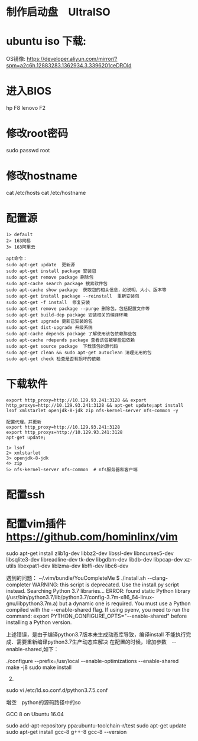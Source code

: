 
# 制作启动盘　UltraISO

# ubuntu iso 下载:
OS镜像: https://developer.aliyun.com/mirror/?spm=a2c6h.12883283.1362934.3.3396201ceDROld

# 进入BIOS

hp      F8
lenovo  F2

# 修改root密码
sudo passwd root

# 修改hostname
cat /etc/hosts
cat /etc/hostname

# 配置源

    1> default
    2> 163网易
    3> 163阿里云

    apt命令：
    sudo apt-get update  更新源
    sudo apt-get install package 安装包
    sudo apt-get remove package 删除包
    sudo apt-cache search package 搜索软件包
    sudo apt-cache show package  获取包的相关信息，如说明、大小、版本等
    sudo apt-get install package --reinstall  重新安装包
    sudo apt-get -f install  修复安装
    sudo apt-get remove package --purge 删除包，包括配置文件等
    sudo apt-get build-dep package 安装相关的编译环境
    sudo apt-get upgrade 更新已安装的包
    sudo apt-get dist-upgrade 升级系统
    sudo apt-cache depends package 了解使用该包依赖那些包
    sudo apt-cache rdepends package 查看该包被哪些包依赖
    sudo apt-get source package  下载该包的源代码
    sudo apt-get clean && sudo apt-get autoclean 清理无用的包
    sudo apt-get check 检查是否有损坏的依赖

# 下载软件

    export http_proxy=http://10.129.93.241:3128 && export http_proxys=http://10.129.93.241:3128 && apt-get update;apt install lsof xmlstarlet openjdk-8-jdk zip nfs-kernel-server nfs-common -y
    
    配置代理，并更新
    export http_proxy=http://10.129.93.241:3128 
    export http_proxys=http://10.129.93.241:3128 
    apt-get update;

    1> lsof 
    2> xmlstarlet 
    3> openjdk-8-jdk 
    4> zip 
    5> nfs-kernel-server nfs-common  # nfs服务器和客户端

# 配置ssh


# 配置vim插件　https://github.com/hominlinx/vim
sudo apt-get install zlib1g-dev libbz2-dev libssl-dev libncurses5-dev libsqlite3-dev libreadline-dev tk-dev libgdbm-dev libdb-dev libpcap-dev xz-utils libexpat1-dev liblzma-dev libffi-dev libc6-dev

遇到的问题： 
~/.vim/bundle/YouCompleteMe $ ./install.sh --clang-completer
WARNING: this script is deprecated. Use the install.py script instead.
Searching Python 3.7 libraries...
ERROR: found static Python library (/usr/bin/python3.7/lib/python3.7/config-3.7m-x86_64-linux-gnu/libpython3.7m.a) but a dynamic one is required. You must use a Python compiled with the --enable-shared flag. If using pyenv, you need to run the command:
  export PYTHON_CONFIGURE_OPTS="--enable-shared"
before installing a Python version.

上述错误，是由于编译python3.7版本未生成动态库导致，编译install 不能执行完成．需要重新编译python3.7生产动态库解决
在配置的时候，增加参数　--enable-shared,如下：

./configure --prefix=/usr/local --enable-optimizations --enable-shared
make -j8 
sudo make install

2.

sudo vi /etc/ld.so.conf.d/python3.7.5.conf

增空　python的源码路径中的so

GCC 8 on Ubuntu 16.04

sudo add-apt-repository ppa:ubuntu-toolchain-r/test
sudo apt-get update
sudo apt-get install gcc-8 g++-8
gcc-8 --version

